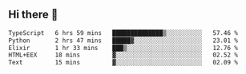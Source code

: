 ## Hi there 👋

<!--
**whirlun/whirlun** is a ✨ _special_ ✨ repository because its `README.md` (this file) appears on your GitHub profile.

Here are some ideas to get you started:

- 🔭 I’m currently working on ...
- 🌱 I’m currently learning ...
- 👯 I’m looking to collaborate on ...
- 🤔 I’m looking for help with ...
- 💬 Ask me about ...
- 📫 How to reach me: ...
- 😄 Pronouns: ...
- ⚡ Fun fact: ...
-->
<!--START_SECTION:waka-->

```txt
TypeScript   6 hrs 59 mins   ██████████████▒░░░░░░░░░░   57.46 %
Python       2 hrs 47 mins   █████▓░░░░░░░░░░░░░░░░░░░   23.01 %
Elixir       1 hr 33 mins    ███▒░░░░░░░░░░░░░░░░░░░░░   12.76 %
HTML+EEX     18 mins         ▓░░░░░░░░░░░░░░░░░░░░░░░░   02.52 %
Text         15 mins         ▓░░░░░░░░░░░░░░░░░░░░░░░░   02.09 %
```

<!--END_SECTION:waka-->
